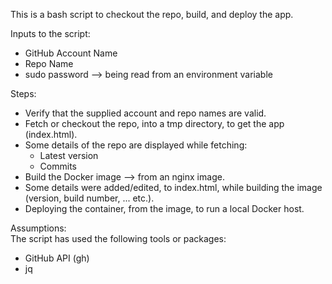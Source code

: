 This is a bash script to checkout the repo, build, and deploy the app.

Inputs to the script:
 - GitHub Account Name
 - Repo Name
 - sudo password --> being read from an environment variable

Steps:
 - Verify that the supplied account and repo names are valid.
 - Fetch or checkout the repo, into a tmp directory, to get the app (index.html).
 - Some details of the repo are displayed while fetching:
    - Latest version
    - Commits
 - Build the Docker image --> from an nginx image.
 - Some details were added/edited, to index.html, while building the image (version, build number, ... etc.).
 - Deploying the container, from the image, to run a local Docker host.

Assumptions:\
The script has used the following tools or packages:
 - GitHub API (gh)
 - jq
